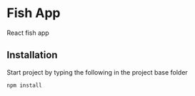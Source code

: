 # Fish App
React fish app

## Installation
Start project by typing the following in the project base folder

```
npm install
```
